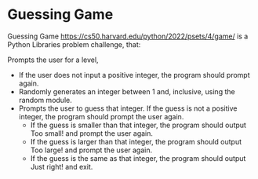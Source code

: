 # Guessing Game

Guessing Game <https://cs50.harvard.edu/python/2022/psets/4/game/> is a Python Libraries problem challenge, that:

Prompts the user for a level, 
- If the user does not input a positive integer, the program should prompt again.
- Randomly generates an integer between 1 and, inclusive, using the random module.
- Prompts the user to guess that integer. If the guess is not a positive integer, the program should prompt the user again.
    - If the guess is smaller than that integer, the program should output Too small! and prompt the user again.
    - If the guess is larger than that integer, the program should output Too large! and prompt the user again.
    - If the guess is the same as that integer, the program should output Just right! and exit.